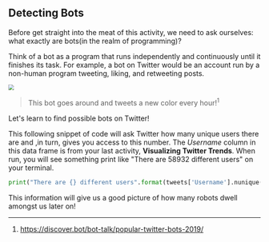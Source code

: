 <!--title="Introduction"-->

## Detecting Bots

Before get straight into the meat of this activity, we need to ask ourselves: what exactly are bots(in the realm of programming)?

Think of a bot as a program that runs independently and continuously until it finishes its task. For example, a bot on Twitter would be an account run by a non-human program tweeting, liking, and retweeting posts.

<img src="https://i.ibb.co/Nt7GmGW/twitter-bot.png" style="zoom: 70%;" />

>This bot goes around and tweets a new color every hour!<sup>1</sup>

Let's learn to find possible bots on Twitter! 

This following snippet of code will ask Twitter how many unique users there are and ,in turn, gives you access to this number. The *Username* column in this data frame is from your last activity, **Visualizing Twitter Trends**. When run, you will see something print like "There are 58932 different users" on your terminal. 

```python
print("There are {} different users".format(tweets['Username'].nunique()) 
```

This information will give us a good picture of how many robots dwell amongst us later on!

***

1) https://discover.bot/bot-talk/popular-twitter-bots-2019/